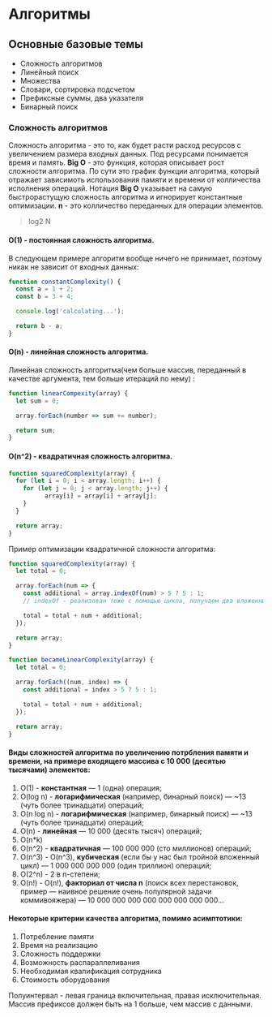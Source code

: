 # Алгоритмы

## Основные базовые темы
- Сложность алгоритмов
- Линейный поиск
- Множества
- Словари, сортировка подсчетом
- Префиксные суммы, два указателя
- Бинарный поиск

### Сложность алгоритмов
Сложность алгоритма - это то, как будет расти расход ресурсов с увеличением размера входных данных.
Под ресурсами понимается время и память.
**Big O** - это функция, которая описывает рост сложности алгоритма. По сути это
график функции алгоритма, который отражает зависимоть использования памяти и времени от колличества исполнения операций. Нотация **Big O** указывает на самую быстрорастущую сложность алгоритма и игнорирует константные оптимизации.
**n** - это колличество переданных для операции элементов.

> log2 N

#### O(1) - постоянная сложность алгоритма.
В следующем примере алгоритм вообще ничего не принимает, поэтому никак не зависит от входных данных:
```javascript
function constantComplexity() {
  const a = 1 + 2;
  const b = 3 + 4;

  console.log('calculating...');

  return b - a;
}
```

#### O(n) - линейная сложность алгоритма.
Линейная сложность алгоритма(чем больше массив, переданный в качестве аргумента, тем больше итераций по нему) :
```javascript
function linearCompexity(array) {
  let sum = 0;

  array.forEach(number => sum += number);

  return sum;
}
```

#### O(n^2) - квадратичная сложность алгоритма.
```javascript
function squaredComplexity(array) {
  for (let i = 0; i < array.length; i++) {
  	for (let j = 0; j < array.length; j++) {
    	  array[i] = array[i] + array[j];
  	}
  }

  return array;
}
```

Пример оптимизации квадратичной сложности алгоритма:
```javascript
function squaredComplexity(array) {
  let total = 0;

  array.forEach(num => {
    const additional = array.indexOf(num) > 5 ? 5 : 1;
    // indexOf - реализован тоже с помощью цикла, получаем два вложенных цикла

    total = total + num + additional;
  });

  return array;
}

function becameLinearComplexity(array) {
  let total = 0;

  array.forEach((num, index) => {
    const additional = index > 5 ? 5 : 1;

    total = total + num + additional;
  });

  return array;
}
```

#### Виды сложностей алгоритма по увеличению потрбления памяти и времени, на примере входящего массива с 10 000 (десятью тысячами) элементов:
1. O(1) - **константная** — 1 (одна) операция;
2. O(log n) - **логарифмическая** (например, бинарный поиск) — ~13 (чуть более тринадцати) операций;
3. O(n log n) - **логарифмическая** (например, бинарный поиск) — ~13 (чуть более тринадцати) операций;
4. O(n) - **линейная** — 10 000 (десять тысяч) операций;
5. O(n*k)
6. O(n^2) - **квадратичная** — 100 000 000 (сто миллионов) операций;
7. O(n^3) - O(n^3), **кубическая** (если бы у нас был тройной вложенный цикл) — 1 000 000 000 000 (один триллион) операций;
8. O(2^n) - 2 в n-степени;
9. O(n!) - O(n!), **факториал от числа n** (поиск всех перестановок, пример — наивное решение очень популярной задачи коммивояжера) — 10 000 000 000 000 000 000 000 000...

#### Некоторые критерии качества алгоритма, помимо асимптотики:
1. Потребление памяти
2. Время на реализацию
3. Сложность поддержки
4. Возможность распараллеливания
5. Необходимая квалификация сотрудника
6. Стоимость оборудования

Полуинтервал - левая граница включительная, правая исключительная.
Массив префиксов должен быть на 1 больше, чем массив с данными.
